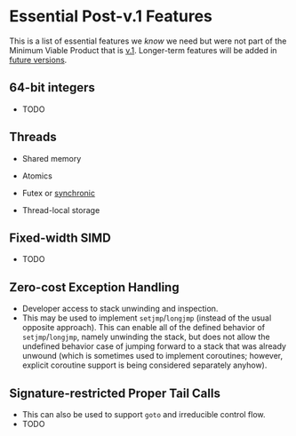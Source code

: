 # Essential Post-v.1 Features

This is a list of essential features we *know* we need but were not part of the
Minimum Viable Product that is [v.1](V1.md). Longer-term features will be added
in [future versions](FutureFeatures.md).

## 64-bit integers
* TODO

## Threads
* Shared memory
* Atomics
* Futex or [synchronic][]
* Thread-local storage

  [synchronic]: http://www.open-std.org/jtc1/sc22/wg21/docs/papers/2014/n4195.pdf

## Fixed-width SIMD
* TODO

## Zero-cost Exception Handling
* Developer access to stack unwinding and inspection.
* This may be used to implement `setjmp`/`longjmp` (instead of the usual
  opposite approach). This can enable all of the defined behavior of
  `setjmp`/`longjmp`, namely unwinding the stack, but does not allow
  the undefined behavior case of jumping forward to a stack that
  was already unwound (which is sometimes used to implement coroutines;
  however, explicit coroutine support is being considered separately
  anyhow).

## Signature-restricted Proper Tail Calls
* This can also be used to support `goto` and irreducible control flow.
* TODO
